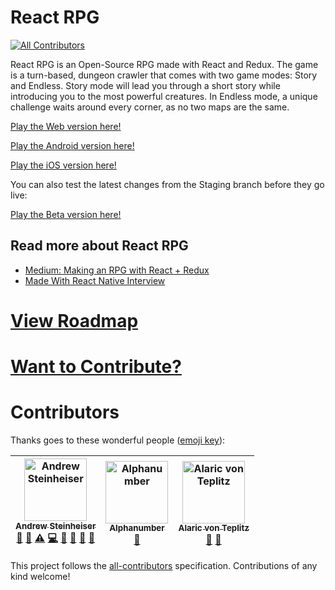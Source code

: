 # React RPG
[![All Contributors](https://img.shields.io/badge/all_contributors-3-orange.svg?style=flat-square)](#contributors)

React RPG is an Open-Source RPG made with React and Redux. The game is a turn-based, dungeon crawler that comes with two game modes: Story and Endless. Story mode will lead you through a short story while introducing you to the most powerful creatures. In Endless mode, a unique challenge waits around every corner, as no two maps are the same.

[Play the Web version here!](https://react-rpg.com)

[Play the Android version here!](https://play.google.com/store/apps/details?id=com.reactrpgnative)

[Play the iOS version here!](https://itunes.apple.com/WebObjects/MZStore.woa/wa/viewSoftware?id=1450907766&mt=8)

You can also test the latest changes from the Staging branch before they go live:

[Play the Beta version here!](http://staging.react-rpg.com)

## Read more about React RPG
- [Medium: Making an RPG with React + Redux](https://medium.com/@andrewsteinheiser/making-an-rpg-with-react-redux-dcfffdb06797)
- [Made With React Native Interview](http://madewithreactnative.com/react-rpg/)

# [View Roadmap](docs/ROADMAP.md)

# [Want to Contribute?](docs/CONTRIBUTING.md)

# Contributors

Thanks goes to these wonderful people ([emoji key](https://github.com/all-contributors/all-contributors#emoji-key)):

<!-- ALL-CONTRIBUTORS-LIST:START - Do not remove or modify this section -->
<!-- prettier-ignore -->
| [<img src="https://avatars1.githubusercontent.com/u/9949512?v=4" width="100px;" alt="Andrew Steinheiser"/><br /><sub><b>Andrew Steinheiser</b></sub>](http://iamandrew.io)<br />[🤔](#ideas-ASteinheiser "Ideas, Planning, & Feedback") [💬](#question-ASteinheiser "Answering Questions") [⚠️](https://github.com/ASteinheiser/react-rpg.com/commits?author=ASteinheiser "Tests") [💻](https://github.com/ASteinheiser/react-rpg.com/commits?author=ASteinheiser "Code") [📖](https://github.com/ASteinheiser/react-rpg.com/commits?author=ASteinheiser "Documentation") [🚧](#maintenance-ASteinheiser "Maintenance") [🔧](#tool-ASteinheiser "Tools") [👀](#review-ASteinheiser "Reviewed Pull Requests") | [<img src="https://avatars0.githubusercontent.com/u/9552208?v=4" width="100px;" alt="Alphanumber"/><br /><sub><b>Alphanumber</b></sub>](https://github.com/Alphanumber)<br />[🤔](#ideas-Alphanumber "Ideas, Planning, & Feedback") | [<img src="https://avatars1.githubusercontent.com/u/15240432?v=4" width="100px;" alt="Alaric von Teplitz"/><br /><sub><b>Alaric von Teplitz</b></sub>](http://www.alaric.us)<br />[💬](#question-Alaricus "Answering Questions") [🤔](#ideas-Alaricus "Ideas, Planning, & Feedback") |
| :---: | :---: | :---: |
<!-- ALL-CONTRIBUTORS-LIST:END -->

This project follows the [all-contributors](https://github.com/all-contributors/all-contributors) specification. Contributions of any kind welcome!
